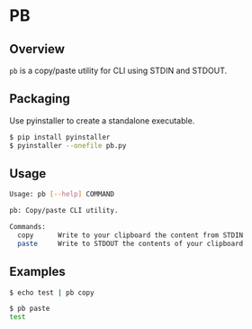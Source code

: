 # PB

## Overview

`pb` is a copy/paste utility for CLI using STDIN and STDOUT.

## Packaging

Use pyinstaller to create a standalone executable.

```bash
$ pip install pyinstaller
$ pyinstaller --onefile pb.py
```

## Usage

```bash
Usage: pb [--help] COMMAND

pb: Copy/paste CLI utility.

Commands:
  copy      Write to your clipboard the content from STDIN
  paste     Write to STDOUT the contents of your clipboard
```

## Examples

```bash
$ echo test | pb copy

$ pb paste
test
```
